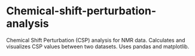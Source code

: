 # Chemical-shift-perturbation-analysis
 Chemical Shift Perturbation (CSP) analysis for NMR data. Calculates and visualizes CSP values between two datasets. Uses pandas and matplotlib.
